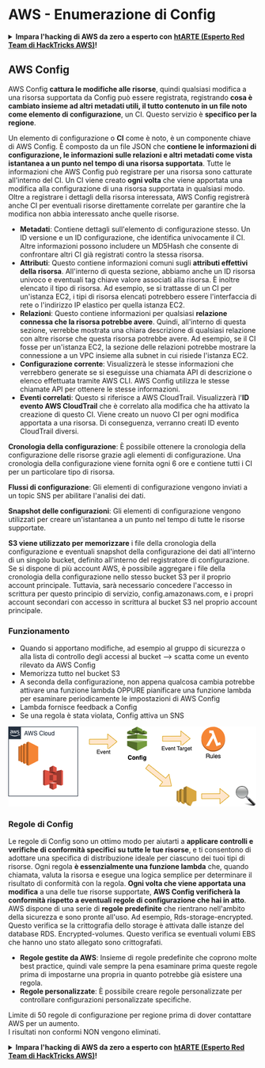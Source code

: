 # AWS - Enumerazione di Config

<details>

<summary><strong>Impara l'hacking di AWS da zero a esperto con</strong> <a href="https://training.hacktricks.xyz/courses/arte"><strong>htARTE (Esperto Red Team di HackTricks AWS)</strong></a><strong>!</strong></summary>

Altri modi per supportare HackTricks:

* Se vuoi vedere la **tua azienda pubblicizzata su HackTricks** o **scaricare HackTricks in PDF** Controlla i [**PIANI DI ABBONAMENTO**](https://github.com/sponsors/carlospolop)!
* Ottieni il [**merchandising ufficiale di PEASS & HackTricks**](https://peass.creator-spring.com)
* Scopri [**La Famiglia PEASS**](https://opensea.io/collection/the-peass-family), la nostra collezione di [**NFT esclusivi**](https://opensea.io/collection/the-peass-family)
* **Unisciti al** 💬 [**gruppo Discord**](https://discord.gg/hRep4RUj7f) o al [**gruppo telegram**](https://t.me/peass) o **seguici** su **Twitter** 🐦 [**@hacktricks\_live**](https://twitter.com/hacktricks\_live)**.**
* **Condividi i tuoi trucchi di hacking inviando PR ai** [**HackTricks**](https://github.com/carlospolop/hacktricks) e [**HackTricks Cloud**](https://github.com/carlospolop/hacktricks-cloud) repository di Github.

</details>

## AWS Config

AWS Config **cattura le modifiche alle risorse**, quindi qualsiasi modifica a una risorsa supportata da Config può essere registrata, registrando **cosa è cambiato insieme ad altri metadati utili, il tutto contenuto in un file noto come elemento di configurazione**, un CI. Questo servizio è **specifico per la regione**.

Un elemento di configurazione o **CI** come è noto, è un componente chiave di AWS Config. È composto da un file JSON che **contiene le informazioni di configurazione, le informazioni sulle relazioni e altri metadati come vista istantanea a un punto nel tempo di una risorsa supportata**. Tutte le informazioni che AWS Config può registrare per una risorsa sono catturate all'interno del CI. Un CI viene creato **ogni volta** che viene apportata una modifica alla configurazione di una risorsa supportata in qualsiasi modo. Oltre a registrare i dettagli della risorsa interessata, AWS Config registrerà anche CI per eventuali risorse direttamente correlate per garantire che la modifica non abbia interessato anche quelle risorse.

* **Metadati**: Contiene dettagli sull'elemento di configurazione stesso. Un ID versione e un ID configurazione, che identifica univocamente il CI. Altre informazioni possono includere un MD5Hash che consente di confrontare altri CI già registrati contro la stessa risorsa.
* **Attributi**: Questo contiene informazioni comuni sugli **attributi effettivi della risorsa**. All'interno di questa sezione, abbiamo anche un ID risorsa univoco e eventuali tag chiave valore associati alla risorsa. È inoltre elencato il tipo di risorsa. Ad esempio, se si trattasse di un CI per un'istanza EC2, i tipi di risorsa elencati potrebbero essere l'interfaccia di rete o l'indirizzo IP elastico per quella istanza EC2.
* **Relazioni**: Questo contiene informazioni per qualsiasi **relazione connessa che la risorsa potrebbe avere**. Quindi, all'interno di questa sezione, verrebbe mostrata una chiara descrizione di qualsiasi relazione con altre risorse che questa risorsa potrebbe avere. Ad esempio, se il CI fosse per un'istanza EC2, la sezione delle relazioni potrebbe mostrare la connessione a un VPC insieme alla subnet in cui risiede l'istanza EC2.
* **Configurazione corrente**: Visualizzerà le stesse informazioni che verrebbero generate se si eseguisse una chiamata API di descrizione o elenco effettuata tramite AWS CLI. AWS Config utilizza le stesse chiamate API per ottenere le stesse informazioni.
* **Eventi correlati**: Questo si riferisce a AWS CloudTrail. Visualizzerà l'**ID evento AWS CloudTrail** che è correlato alla modifica che ha attivato la creazione di questo CI. Viene creato un nuovo CI per ogni modifica apportata a una risorsa. Di conseguenza, verranno creati ID evento CloudTrail diversi.

**Cronologia della configurazione**: È possibile ottenere la cronologia della configurazione delle risorse grazie agli elementi di configurazione. Una cronologia della configurazione viene fornita ogni 6 ore e contiene tutti i CI per un particolare tipo di risorsa.

**Flussi di configurazione**: Gli elementi di configurazione vengono inviati a un topic SNS per abilitare l'analisi dei dati.

**Snapshot delle configurazioni**: Gli elementi di configurazione vengono utilizzati per creare un'istantanea a un punto nel tempo di tutte le risorse supportate.

**S3 viene utilizzato per memorizzare** i file della cronologia della configurazione e eventuali snapshot della configurazione dei dati all'interno di un singolo bucket, definito all'interno del registratore di configurazione. Se si dispone di più account AWS, è possibile aggregare i file della cronologia della configurazione nello stesso bucket S3 per il proprio account principale. Tuttavia, sarà necessario concedere l'accesso in scrittura per questo principio di servizio, config.amazonaws.com, e i propri account secondari con accesso in scrittura al bucket S3 nel proprio account principale.

### Funzionamento

* Quando si apportano modifiche, ad esempio al gruppo di sicurezza o alla lista di controllo degli accessi al bucket —> scatta come un evento rilevato da AWS Config
* Memorizza tutto nel bucket S3
* A seconda della configurazione, non appena qualcosa cambia potrebbe attivare una funzione lambda OPPURE pianificare una funzione lambda per esaminare periodicamente le impostazioni di AWS Config
* Lambda fornisce feedback a Config
* Se una regola è stata violata, Config attiva un SNS

![](<../../../../.gitbook/assets/image (126).png>)

### Regole di Config

Le regole di Config sono un ottimo modo per aiutarti a **applicare controlli e verifiche di conformità specifici** **su tutte le tue risorse**, e ti consentono di adottare una specifica di distribuzione ideale per ciascuno dei tuoi tipi di risorse. Ogni regola **è essenzialmente una funzione lambda** che, quando chiamata, valuta la risorsa e esegue una logica semplice per determinare il risultato di conformità con la regola. **Ogni volta che viene apportata una modifica** a una delle tue risorse supportate, **AWS Config verificherà la conformità rispetto a eventuali regole di configurazione che hai in atto**.\
AWS dispone di una serie di **regole predefinite** che rientrano nell'ambito della sicurezza e sono pronte all'uso. Ad esempio, Rds-storage-encrypted. Questo verifica se la crittografia dello storage è attivata dalle istanze del database RDS. Encrypted-volumes. Questo verifica se eventuali volumi EBS che hanno uno stato allegato sono crittografati.

* **Regole gestite da AWS**: Insieme di regole predefinite che coprono molte best practice, quindi vale sempre la pena esaminare prima queste regole prima di impostarne una propria in quanto potrebbe già esistere una regola.
* **Regole personalizzate**: È possibile creare regole personalizzate per controllare configurazioni personalizzate specifiche.

Limite di 50 regole di configurazione per regione prima di dover contattare AWS per un aumento.\
I risultati non conformi NON vengono eliminati.

<details>

<summary><strong>Impara l'hacking di AWS da zero a esperto con</strong> <a href="https://training.hacktricks.xyz/courses/arte"><strong>htARTE (Esperto Red Team di HackTricks AWS)</strong></a><strong>!</strong></summary>

Altri modi per supportare HackTricks:

* Se vuoi vedere la **tua azienda pubblicizzata su HackTricks** o **scaricare HackTricks in PDF** Controlla i [**PIANI DI ABBONAMENTO**](https://github.com/sponsors/carlospolop)!
* Ottieni il [**merchandising ufficiale di PEASS & HackTricks**](https://peass.creator-spring.com)
* Scopri [**La Famiglia PEASS**](https://opensea.io/collection/the-peass-family), la nostra collezione di [**NFT esclusivi**](https://opensea.io/collection/the-peass-family)
* **Unisciti al** 💬 [**gruppo Discord**](https://discord.gg/hRep4RUj7f) o al [**gruppo telegram**](https://t.me/peass) o **seguici** su **Twitter** 🐦 [**@hacktricks\_live**](https://twitter.com/hacktricks\_live)**.**
* **Condividi i tuoi trucchi di hacking inviando PR ai** [**HackTricks**](https://github.com/carlospolop/hacktricks) e [**HackTricks Cloud**](https://github.com/carlospolop/hacktricks-cloud) repository di Github.

</details>
